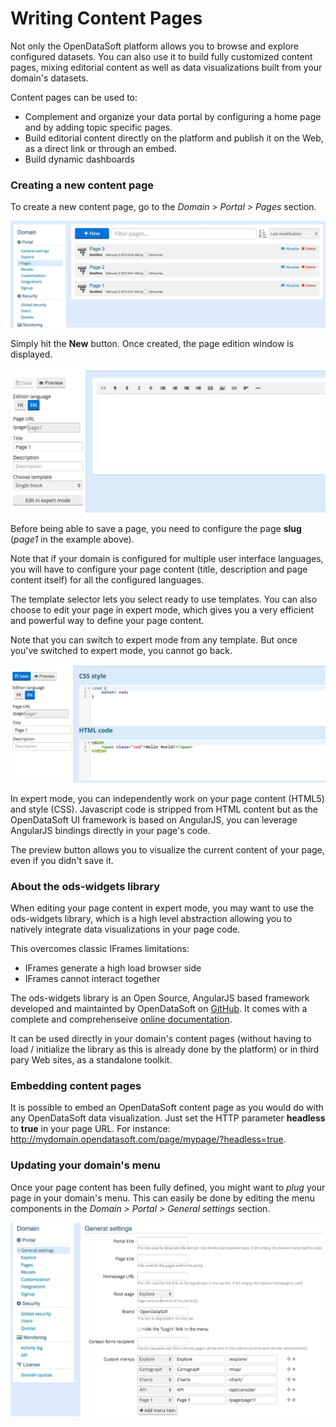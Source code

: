 # Writing Content Pages

Not only the OpenDataSoft platform allows you to browse and explore configured datasets. You can also use it to build fully customized content pages, mixing editorial content as well as data visualizations built from your domain's datasets.

Content pages can be used to:

* Complement and organize your data portal by configuring a home page and by adding topic specific pages.
* Build editorial content directly on the platform and publish it on the Web, as a direct link or through an embed.
* Build dynamic dashboards

### Creating a new content page

To create a new content page, go to the *Domain > Portal > Pages* section.

![Create a content page](page-list-en.jpg)

Simply hit the **New** button. Once created, the page edition window is displayed.

![Edit a content page](page-edit-en.jpg)

Before being able to save a page, you need to configure the page **slug** (*page1* in the example above).

Note that if your domain is configured for multiple user interface languages, you will have to configure your page content (title, description and page content itself) for all the configured languages.

The template selector lets you select ready to use templates. You can also choose to edit your page in expert mode, which gives you a very efficient and powerful way to define your page content.

Note that you can switch to expert mode from any template. But once you've switched to expert mode, you cannot go back.

![Content page expert mode](page-expert-en.jpg)

In expert mode, you can independently work on your page content (HTML5) and style (CSS). Javascript code is stripped from HTML content but as the OpenDataSoft UI framework is based on AngularJS, you can leverage AngularJS bindings directly in your page's code.

The preview button allows you to visualize the current content of your page, even if you didn't save it.

### About the ods-widgets library

When editing your page content in expert mode, you may want to use the ods-widgets library, which is a high level abstraction allowing you to natively integrate data visualizations in your page code. 

This overcomes classic IFrames limitations:

* IFrames generate a high load browser side
* IFrames cannot interact together

The ods-widgets library is an Open Source, AngularJS based framework developed and maintainted by OpenDataSoft on [GitHub](https://github.com/opendatasoft/ods-widgets). It comes with a complete and comprehenseive [online documentation](https://opendatasoft.github.io/ods-widgets/docs/).

It can be used directly in your domain's content pages (without having to load / initialize the library as this is already done by the platform) or in third pary Web sites, as a standalone toolkit.

### Embedding content pages

It is possible to embed an OpenDataSoft content page as you would do with any OpenDataSoft data visualization. Just set the HTTP parameter **headless** to **true** in your page URL. For instance: http://mydomain.opendatasoft.com/page/mypage/?headless=true.

### Updating your domain's menu

Once your page content has been fully defined, you might want to *plug* your page in your domain's menu. This can easily be done by editing the menu components in the *Domain > Portal > General settings* section.

![Domain menu](domain-menu-en.jpg)